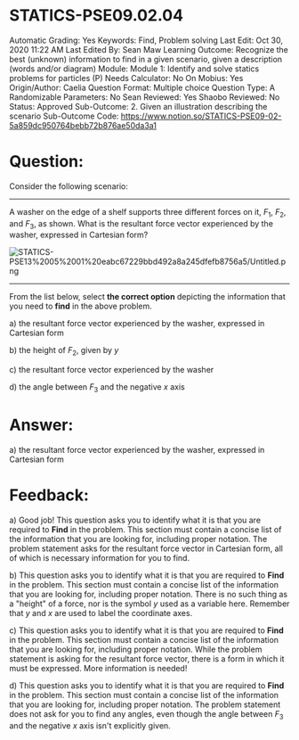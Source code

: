 # STATICS-PSE09.02.04

Automatic Grading: Yes
Keywords: Find, Problem solving
Last Edit: Oct 30, 2020 11:22 AM
Last Edited By: Sean Maw
Learning Outcome: Recognize the best (unknown) information to find in a given scenario, given a description (words and/or diagram)
Module: Module 1: Identify and solve statics problems for particles (P)
Needs Calculator: No
On Mobius: Yes
Origin/Author: Caelia
Question Format: Multiple choice
Question Type: A
Randomizable Parameters: No
Sean Reviewed: Yes
Shaobo Reviewed: No
Status: Approved
Sub-Outcome: 2. Given an illustration describing the scenario
Sub-Outcome Code: https://www.notion.so/STATICS-PSE09-02-5a859dc950764bebb72b876ae50da3a1

# Question:

Consider the following scenario:

---

A washer on the edge of a shelf supports three different forces on it, $F_1$, $F_2$, and $F_3$, as shown. What is the resultant force vector experienced by the washer, expressed in Cartesian form?

![STATICS-PSE13%2005%2001%20eabc67229bbd492a8a245dfefb8756a5/Untitled.png](STATICS-PSE13%2005%2001%20eabc67229bbd492a8a245dfefb8756a5/Untitled.png)

---

From the list below, select **the correct option** depicting the information that you need to **find** in the above problem.  

a) the resultant force vector experienced by the washer, expressed in Cartesian form

b) the height of $F_2$, given by $y$

c) the resultant force vector experienced by the washer

d) the angle between $F_3$ and the negative $x$ axis

# Answer:

a) the resultant force vector experienced by the washer, expressed in Cartesian form

# Feedback:

a) Good job! This question asks you to identify what it is that you are required to **Find** in the problem.  This section must contain a concise list of the information that you are looking for, including proper notation. The problem statement asks for the resultant force vector in Cartesian form, all of which is necessary information for you to find. 

b) This question asks you to identify what it is that you are required to **Find** in the problem. This section must contain a concise list of the information that you are looking for, including proper notation. There is no such thing as a "height" of a force, nor is the symbol $y$ used as a variable here. Remember that $y$  and $x$ are used to label the coordinate axes. 

c) This question asks you to identify what it is that you are required to **Find** in the problem. This section must contain a concise list of the information that you are looking for, including proper notation. While the problem statement is asking for the resultant force vector, there is a form in which it must be expressed. More information is needed!

d) This question asks you to identify what it is that you are required to **Find** in the problem. This section must contain a concise list of the information that you are looking for, including proper notation. The problem statement does not ask for you to find any angles, even though the angle between $F_3$ and the negative $x$ axis isn't explicitly given.